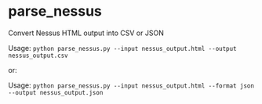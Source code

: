 # parse_nessus
Convert Nessus HTML output into CSV or JSON

Usage: `python parse_nessus.py --input nessus_output.html --output nessus_output.csv`

or:

Usage: `python parse_nessus.py --input nessus_output.html --format json --output nessus_output.json`
